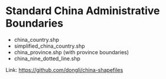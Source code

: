 # Standard China Administrative Boundaries

- china\_country.shp
- simplified\_china\_country.shp
- china_province.shp (with province boundaries)
- china\_nine\_dotted\_line.shp

Link: https://github.com/dongli/china-shapefiles